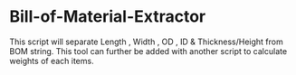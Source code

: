 # Bill-of-Material-Extractor
This script will separate Length , Width , OD , ID &amp; Thickness/Height from BOM string.
This tool can further be added with another script to calculate weights of each items.
